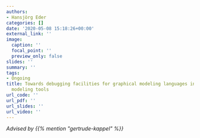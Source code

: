 ```yaml
---
authors:
- Hansjörg Eder
categories: []
date: '2020-05-08 15:18:26+00:00'
external_link: ''
image:
  caption: ''
  focal_point: ''
  preview_only: false
slides: ''
summary: ''
tags:
- Ongoing
title: Towards debugging facilities for graphical modeling languages in web-based
  modeling tools
url_code: ''
url_pdf: ''
url_slides: ''
url_video: ''
---
```




*Advised by {{% mention "gertrude-kappel" %}}*